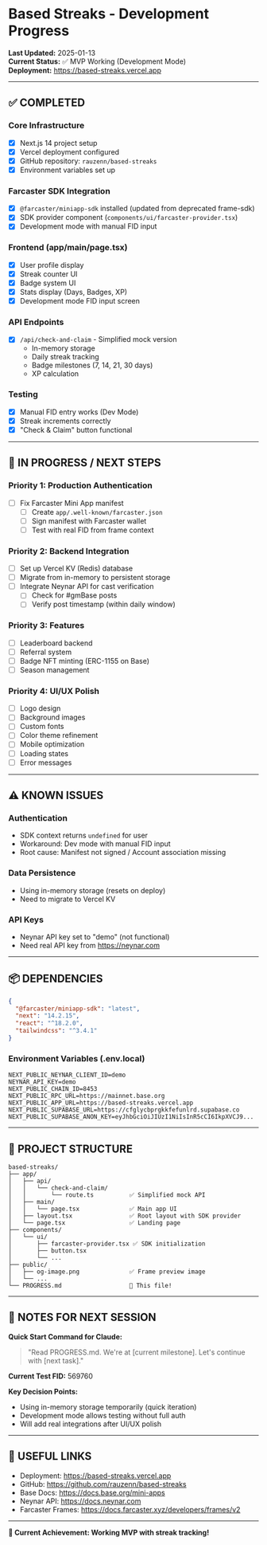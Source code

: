 # Based Streaks - Development Progress

**Last Updated:** 2025-01-13  
**Current Status:** ✅ MVP Working (Development Mode)  
**Deployment:** https://based-streaks.vercel.app

---

## ✅ COMPLETED

### Core Infrastructure
- [x] Next.js 14 project setup
- [x] Vercel deployment configured
- [x] GitHub repository: `rauzenn/based-streaks`
- [x] Environment variables set up

### Farcaster SDK Integration
- [x] `@farcaster/miniapp-sdk` installed (updated from deprecated frame-sdk)
- [x] SDK provider component (`components/ui/farcaster-provider.tsx`)
- [x] Development mode with manual FID input

### Frontend (app/main/page.tsx)
- [x] User profile display
- [x] Streak counter UI
- [x] Badge system UI
- [x] Stats display (Days, Badges, XP)
- [x] Development mode FID input screen

### API Endpoints
- [x] `/api/check-and-claim` - Simplified mock version
  - In-memory storage
  - Daily streak tracking
  - Badge milestones (7, 14, 21, 30 days)
  - XP calculation

### Testing
- [x] Manual FID entry works (Dev Mode)
- [x] Streak increments correctly
- [x] "Check & Claim" button functional

---

## 🚧 IN PROGRESS / NEXT STEPS

### Priority 1: Production Authentication
- [ ] Fix Farcaster Mini App manifest
  - [ ] Create `app/.well-known/farcaster.json`
  - [ ] Sign manifest with Farcaster wallet
  - [ ] Test with real FID from frame context

### Priority 2: Backend Integration
- [ ] Set up Vercel KV (Redis) database
- [ ] Migrate from in-memory to persistent storage
- [ ] Integrate Neynar API for cast verification
  - [ ] Check for #gmBase posts
  - [ ] Verify post timestamp (within daily window)

### Priority 3: Features
- [ ] Leaderboard backend
- [ ] Referral system
- [ ] Badge NFT minting (ERC-1155 on Base)
- [ ] Season management

### Priority 4: UI/UX Polish
- [ ] Logo design
- [ ] Background images
- [ ] Custom fonts
- [ ] Color theme refinement
- [ ] Mobile optimization
- [ ] Loading states
- [ ] Error messages

---

## ⚠️ KNOWN ISSUES

### Authentication
- SDK context returns `undefined` for user
- Workaround: Dev mode with manual FID input
- Root cause: Manifest not signed / Account association missing

### Data Persistence
- Using in-memory storage (resets on deploy)
- Need to migrate to Vercel KV

### API Keys
- Neynar API key set to "demo" (not functional)
- Need real API key from https://neynar.com

---

## 📦 DEPENDENCIES

```json
{
  "@farcaster/miniapp-sdk": "latest",
  "next": "14.2.15",
  "react": "^18.2.0",
  "tailwindcss": "^3.4.1"
}
```

### Environment Variables (.env.local)
```
NEXT_PUBLIC_NEYNAR_CLIENT_ID=demo
NEYNAR_API_KEY=demo
NEXT_PUBLIC_CHAIN_ID=8453
NEXT_PUBLIC_RPC_URL=https://mainnet.base.org
NEXT_PUBLIC_APP_URL=https://based-streaks.vercel.app
NEXT_PUBLIC_SUPABASE_URL=https://cfglycbprgkkfefunlrd.supabase.co
NEXT_PUBLIC_SUPABASE_ANON_KEY=eyJhbGciOiJIUzI1NiIsInR5cCI6IkpXVCJ9...
```

---

## 🎯 PROJECT STRUCTURE

```
based-streaks/
├── app/
│   ├── api/
│   │   └── check-and-claim/
│   │       └── route.ts          ✅ Simplified mock API
│   ├── main/
│   │   └── page.tsx              ✅ Main app UI
│   ├── layout.tsx                ✅ Root layout with SDK provider
│   └── page.tsx                  ✅ Landing page
├── components/
│   └── ui/
│       ├── farcaster-provider.tsx ✅ SDK initialization
│       ├── button.tsx
│       └── ...
├── public/
│   ├── og-image.png              ✅ Frame preview image
│   └── ...
└── PROGRESS.md                   📝 This file!
```

---

## 📝 NOTES FOR NEXT SESSION

**Quick Start Command for Claude:**
> "Read PROGRESS.md. We're at [current milestone]. Let's continue with [next task]."

**Current Test FID:** 569760

**Key Decision Points:**
- Using in-memory storage temporarily (quick iteration)
- Development mode allows testing without full auth
- Will add real integrations after UI/UX polish

---

## 🔗 USEFUL LINKS

- Deployment: https://based-streaks.vercel.app
- GitHub: https://github.com/rauzenn/based-streaks
- Base Docs: https://docs.base.org/mini-apps
- Neynar API: https://docs.neynar.com
- Farcaster Frames: https://docs.farcaster.xyz/developers/frames/v2

---

**🎉 Current Achievement: Working MVP with streak tracking!**
